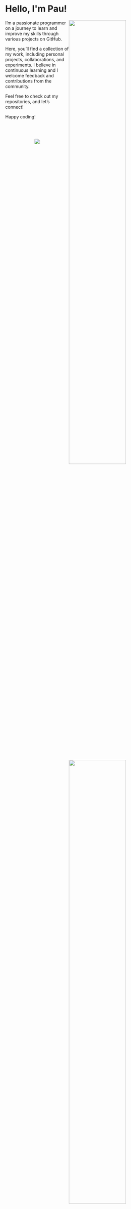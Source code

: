 <h1>Hello, I'm Pau!</h1>

<img style="float: right" width="60%" src="https://github-readme-stats.vercel.app/api/top-langs/?username=paucape&theme=vue-dark&layout=compact&langs_count=8">

<img style="float: right"  width="60%" src="https://github-readme-stats.vercel.app/api?username=paucape&show_icons=true&theme=vue-dark">

<img style="float: right" width="60%" src="https://streak-stats.demolab.com/?user=paucape&theme=vue-dark">

<p>I’m a passionate programmer on a journey to learn and improve my skills through various projects on GitHub.</p>

<p>Here, you’ll find a collection of my work, including personal projects, collaborations, and experiments. I believe in continuous learning and I welcome feedback and contributions from the community.</p>

<p>Feel free to check out my repositories, and let’s connect!</p>

<p>Happy coding!</p>

</br>
</br>

<p align="center">
  <a href="https://skillicons.dev">
    <img src="https://skillicons.dev/icons?i=git,js,css,html,java" />
</p>